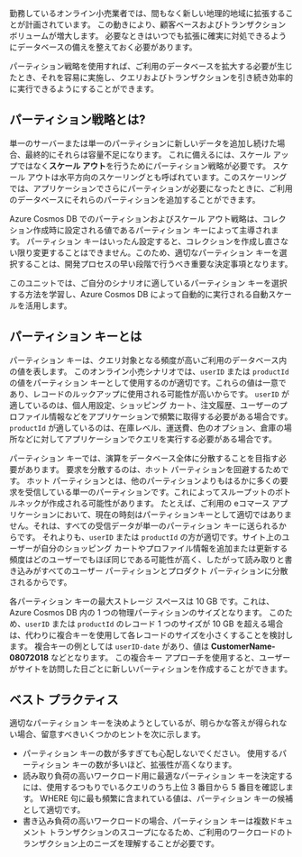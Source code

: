 勤務しているオンライン小売業者では、間もなく新しい地理的地域に拡張することが計画されています。 この動きにより、顧客ベースおよびトランザクション ボリュームが増大します。 必要なときはいつでも拡張に確実に対処できるようにデータベースの備えを整えておく必要があります。

パーティション戦略を使用すれば、ご利用のデータベースを拡大する必要が生じたとき、それを容易に実施し、クエリおよびトランザクションを引き続き効率的に実行できるようにすることができます。

## <a name="what-is-a-partition-strategy"></a>パーティション戦略とは?

単一のサーバーまたは単一のパーティションに新しいデータを追加し続けた場合、最終的にそれらは容量不足になります。 これに備えるには、スケール アップではなく**スケール アウト**を行うためにパーティション戦略が必要です。 スケール アウトは水平方向のスケーリングとも呼ばれています。このスケーリングでは、アプリケーションでさらにパーティションが必要になったときに、ご利用のデータベースにそれらのパーティションを追加することができます。

Azure Cosmos DB でのパーティションおよびスケール アウト戦略は、コレクション作成時に設定される値であるパーティション キーによって主導されます。 パーティション キーはいったん設定すると、コレクションを作成し直さない限り変更することはできません。このため、適切なパーティション キーを選択することは、開発プロセスの早い段階で行うべき重要な決定事項となります。  

このユニットでは、ご自分のシナリオに適しているパーティション キーを選択する方法を学習し、Azure Cosmos DB によって自動的に実行される自動スケールを活用します。

## <a name="what-is-a-partition-key"></a>パーティション キーとは

パーティション キーは、クエリ対象となる頻度が高いご利用のデータベース内の値を表します。 このオンライン小売シナリオでは、`userID` または `productId` の値をパーティション キーとして使用するのが適切です。これらの値は一意であり、レコードのルックアップに使用される可能性が高いからです。 `userID` が適しているのは、個人用設定、ショッピング カート、注文履歴、ユーザーのプロファイル情報などをアプリケーションで頻繁に取得する必要がある場合です。 `productId` が適しているのは、在庫レベル、運送費、色のオプション、倉庫の場所などに対してアプリケーションでクエリを実行する必要がある場合です。

パーティション キーでは、演算をデータベース全体に分散することを目指す必要があります。 要求を分散するのは、ホット パーティションを回避するためです。 ホット パーティションとは、他のパーティションよりもはるかに多くの要求を受信している単一のパーティションです。これによってスループットのボトルネックが作成される可能性があります。 たとえば、ご利用の eコマース アプリケーションにおいて、現在の時刻はパーティションキーとして適切ではありません。それは、すべての受信データが単一のパーティション キーに送られるからです。 それよりも、`userID` または `productId` の方が適切です。サイト上のユーザーが自分のショッピング カートやプロファイル情報を追加または更新する頻度はどのユーザーでもほぼ同じである可能性が高く、したがって読み取りと書き込みがすべてのユーザー パーティションとプロダクト パーティションに分散されるからです。

各パーティション キーの最大ストレージ スペースは 10 GB です。これは、Azure Cosmos DB 内の 1 つの物理パーティションのサイズとなります。 このため、`userID` または `productId` のレコード 1 つのサイズが 10 GB を超える場合は、代わりに複合キーを使用して各レコードのサイズを小さくすることを検討します。 複合キーの例としては `userID-date` があり、値は **CustomerName-08072018** などとなります。 この複合キー アプローチを使用すると、ユーザーがサイトを訪問した日ごとに新しいパーティションを作成することができます。

## <a name="best-practices"></a>ベスト プラクティス

適切なパーティション キーを決めようとしているが、明らかな答えが得られない場合、留意すべきいくつかのヒントを次に示します。

- パーティション キーの数が多すぎても心配しないでください。 使用するパーティション キーの数が多いほど、拡張性が高くなります。
- 読み取り負荷の高いワークロード用に最適なパーティション キーを決定するには、使用するつもりでいるクエリのうち上位 3 番目から 5 番目を確認します。 WHERE 句に最も頻繁に含まれている値は、パーティション キーの候補として適切です。
- 書き込み負荷の高いワークロードの場合、パーティション キーは複数ドキュメント トランザクションのスコープになるため、ご利用のワークロードのトランザクション上のニーズを理解することが必要です。
